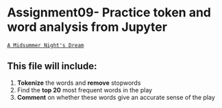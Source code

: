 # Assignment09- Practice token and word analysis from Jupyter

[`A Midsummer Night's Dream`](http://shakespeare.mit.edu/midsummer/full.html) 
## This file will include:
1. **Tokenize** the words and **remove** stopwords
2. Find the **top 20** most frequent words in the play
3. **Comment** on whether these words give an accurate sense of the play

